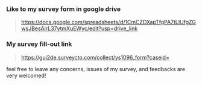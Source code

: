 ### Like to my survey form in google drive
> https://docs.google.com/spreadsheets/d/1CmCZDXapTfgPA7tLIUfgZGwsJBesAirL37ytmXuEWyc/edit?usp=drive_link

### My survey fill-out link
> https://gui2de.surveycto.com/collect/ys1096_form?caseid=

<p> feel free to leave any concerns, issues of my survey, and feedbacks are very welcomed!
